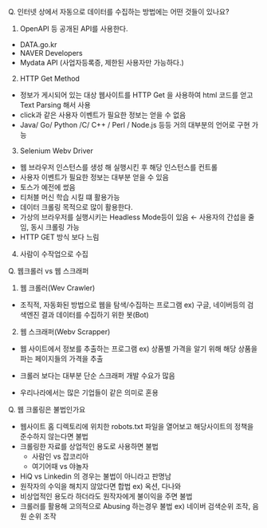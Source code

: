 Q. 인터넷 상에서 자동으로 데이터를 수집하는 방법에는 어떤 것들이 있나요?
1. OpenAPI 등 공개된 API를 사용한다.
+ DATA.go.kr
+ NAVER Developers
+ Mydata API (사업자등록증, 제한된 사용자만 가능하다.)
2. HTTP Get Method
+ 정보가 게시되어 있는 대상 웹사이트를 HTTP Get 을 사용하여 html 코드를 얻고 Text Parsing 해서 사용
+ click과 같은 사용자 이벤트가 필요한 정보는 얻을 수 없음
+ Java/ Go/ Python /C/ C++ / Perl / Node.js 등등 거의 대부분의 언어로 구현 가능
3. Selenium Webv Driver
+ 웹 브라우저 인스턴스를 생성 해 실행시킨 후 해당 인스턴스를 컨트롤
+ 사용자 이벤트가 필요한 정보는 대부분 얻을 수 있음
+ 토스가 예전에 썼음
+ 티처블 머신 학습 시킬 떄 활용가능
+ 데이터 크롤링 목적으로 많이 활용한다.
+ 가상의 브라우저를 실행시키는 Headless Mode등이 있음 ← 사용자의 간섭을 줄임, 동시
  크롤링 가능
+ HTTP GET 방식 보다 느림

4. 사람이 수작업으로 수집

Q. 웹크롤러 vs 웹 스크래퍼
1. 웹 크롤러(Wev Crawler)
+ 조직적, 자동화된 방법으로 웹을 탐색/수집하는 프로그램
ex) 구글, 네이버등의 검색엔진 결과 데이터를 수집하기 위한 봇(Bot)
2. 웹 스크래퍼(Webv Scrapper)
+ 웹 사이트에서 정보를 추출하는 프로그램
ex) 상품별 가격을 알기 위해 해당 상품을 파는 페이지들의 가격을 추출

+ 크롤러 보다는 대부분 단순 스크래퍼 개발 수요가 많음
+ 우리나라에서는 많은 기업들이 같은 의미로 혼용

Q. 웹 크롤링은 불법인가요
+ 웹사이트 홈 디렉토리에 위치한 robots.txt 파일을 열어보고 해당사이트의 정책을 준수하지 않는다면 불법
+ 크롤링한 자료를 상업적인 용도로 사용하면 불법
	+ 사람인 vs 잡코리아
	+ 여기어때 vs 야놀자
+ HiQ vs Linkedin 의 경우는 불법이 아니라고 판명남
+ 원작자의 수익을 해치지 않았다면 합법
ex) 옥션, 다나와
+ 비상업적인 용도라 하더라도 원작자에게 불이익을 주면 불법
+ 크롤러를 활용해 고의적으로 Abusing 하는경우 불법
ex) 네이버 검색순위 조작, 음원 순위 조작